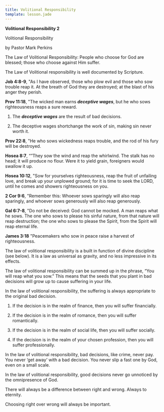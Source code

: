 ```yaml
---
title: Volitional Responsibility
template: lesson.jade
---
```



**Volitional Responsibility 2**

Volitional Responsibility

by Pastor Mark Perkins

The Law of Volitional Responsibility: People who choose for God are
blessed; those who choose against Him suffer.

The Law of Volitional responsibility is well documented by Scripture.

**Job 4:8-9**, "As I have observed, those who plow evil and those who
sow trouble reap it. At the breath of God they are destroyed; at the
blast of his anger they perish.

**Prov 11:18**, "The wicked man earns ***deceptive wages***, but he who
sows righteousness reaps a sure reward.

1. The ***deceptive wages*** are the result of bad decisions.

2. The deceptive wages shortchange the work of sin, making sin never
worth it.

**Prov 22:8**, "He who sows wickedness reaps trouble, and the rod of his
fury will be destroyed.

**Hosea 8:7**, “”They sow the wind and reap the whirlwind. The stalk has
no head; it will produce no flour. Were it to yield grain, foreigners
would swallow it up.

**Hosea 10:12**, "Sow for yourselves righteousness, reap the fruit of
unfailing love, and break up your unplowed ground; for it is time to
seek the LORD, until he comes and showers righteousness on you.

**2 Cor 9:6**, "Remember this: Whoever sows sparingly will also reap
sparingly, and whoever sows generously will also reap generously.

**Gal 6:7-8**, "Do not be deceived: God cannot be mocked. A man reaps
what he sows. The one who sows to please his sinful nature, from that
nature will reap destruction; the one who sows to please the Spirit,
from the Spirit will reap eternal life.

**James 3:18** "Peacemakers who sow in peace raise a harvest of
righteousness.

The law of volitional responsibility is a built in function of divine
discipline (see below). It is a law as universal as gravity, and no less
impressive in its effects.

The law of volitional responsibility can be summed up in the phrase,
“You will reap what you sow.” This means that the seeds that you plant
in bad decisions will grow up to cause suffering in your life.

In the law of volitional responsibility, the suffering is always
appropriate to the original bad decision.

1.  If the decision is in the realm of finance, then you will suffer
    financially.

2.  If the decision is in the realm of romance, then you will suffer
    romantically.

3.  If the decision is in the realm of social life, then you will suffer
    socially.

4.  If the decision is in the realm of your chosen profession, then you
    will suffer professionally.

In the law of volitional responsibility, bad decisions, like crime,
never pay. You never ‘get away’ with a bad decision. You never slip a
fast one by God, even on a small scale.

In the law of volitional responsibility, good decisions never go
unnoticed by the omnipresence of God.

There will always be a difference between right and wrong. Always to
eternity.

Choosing right over wrong will always be important.

